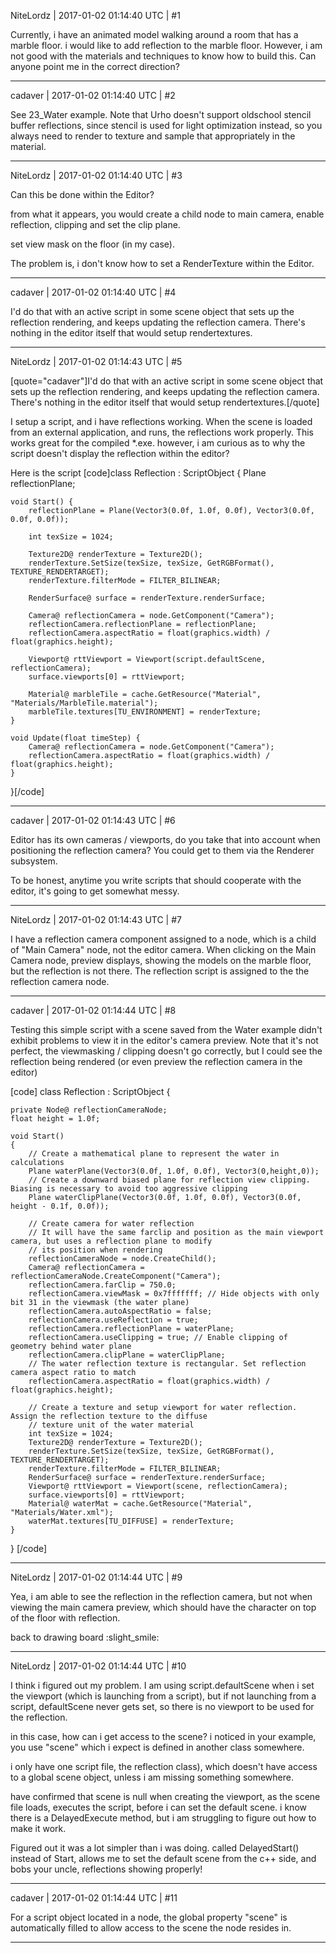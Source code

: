 NiteLordz | 2017-01-02 01:14:40 UTC | #1

Currently, i have an animated model walking around a room that has a marble floor. i would like to add reflection to the marble floor.  However, i am not good with the materials and techniques to know how to build this.  Can anyone point me in the correct direction?

-------------------------

cadaver | 2017-01-02 01:14:40 UTC | #2

See 23_Water example. Note that Urho doesn't support oldschool stencil buffer reflections, since stencil is used for light optimization instead, so you always need to render to texture and sample that appropriately in the material.

-------------------------

NiteLordz | 2017-01-02 01:14:40 UTC | #3

Can this be done within the Editor?

from what it appears, you would create a child node to main camera, enable reflection, clipping and set the clip plane.

set view mask on the floor (in my case).

The problem is, i don't know how to set a RenderTexture within the Editor.

-------------------------

cadaver | 2017-01-02 01:14:40 UTC | #4

I'd do that with an active script in some scene object that sets up the reflection rendering, and keeps updating the reflection camera. There's nothing in the editor itself that would setup rendertextures.

-------------------------

NiteLordz | 2017-01-02 01:14:43 UTC | #5

[quote="cadaver"]I'd do that with an active script in some scene object that sets up the reflection rendering, and keeps updating the reflection camera. There's nothing in the editor itself that would setup rendertextures.[/quote]

I setup a script, and i have reflections working.  When the scene is loaded from an external application, and runs, the reflections work properly. This works great for the compiled *.exe.  however, i am curious as to why the script doesn't display the reflection within the editor? 

Here is the script
[code]class Reflection : ScriptObject {
	Plane reflectionPlane;

	void Start() {
		reflectionPlane = Plane(Vector3(0.0f, 1.0f, 0.0f), Vector3(0.0f, 0.0f, 0.0f));

		int texSize = 1024;

		Texture2D@ renderTexture = Texture2D();
		renderTexture.SetSize(texSize, texSize, GetRGBFormat(), TEXTURE_RENDERTARGET);
		renderTexture.filterMode = FILTER_BILINEAR;

		RenderSurface@ surface = renderTexture.renderSurface;

		Camera@ reflectionCamera = node.GetComponent("Camera");
		reflectionCamera.reflectionPlane = reflectionPlane;
		reflectionCamera.aspectRatio = float(graphics.width) / float(graphics.height);

		Viewport@ rttViewport = Viewport(script.defaultScene, reflectionCamera);
		surface.viewports[0] = rttViewport;

		Material@ marbleTile = cache.GetResource("Material", "Materials/MarbleTile.material");
		marbleTile.textures[TU_ENVIRONMENT] = renderTexture;
	}

    void Update(float timeStep) {
        Camera@ reflectionCamera = node.GetComponent("Camera");
		reflectionCamera.aspectRatio = float(graphics.width) / float(graphics.height);
    }
}[/code]

-------------------------

cadaver | 2017-01-02 01:14:43 UTC | #6

Editor has its own cameras / viewports, do you take that into account when positioning the reflection camera? You could get to them via the Renderer subsystem.

To be honest, anytime you write scripts that should cooperate with the editor, it's going to get somewhat messy.

-------------------------

NiteLordz | 2017-01-02 01:14:43 UTC | #7

I have a reflection camera component assigned to a node, which is a child of "Main Camera" node, not the editor camera. When clicking on the Main Camera node, preview displays, showing the models on the marble floor, but the reflection is not there. The reflection script is assigned to the the reflection camera node.

-------------------------

cadaver | 2017-01-02 01:14:44 UTC | #8

Testing this simple script with a scene saved from the Water example didn't exhibit problems to view it in the editor's camera preview. Note that it's not perfect, the viewmasking / clipping doesn't go correctly, but I could see the reflection being rendered (or even preview the reflection camera in the editor)

[code]
class Reflection : ScriptObject
{

    private Node@ reflectionCameraNode;
    float height = 1.0f;

    void Start()
    {
        // Create a mathematical plane to represent the water in calculations
        Plane waterPlane(Vector3(0.0f, 1.0f, 0.0f), Vector3(0,height,0));
        // Create a downward biased plane for reflection view clipping. Biasing is necessary to avoid too aggressive clipping
        Plane waterClipPlane(Vector3(0.0f, 1.0f, 0.0f), Vector3(0.0f, height - 0.1f, 0.0f));

        // Create camera for water reflection
        // It will have the same farclip and position as the main viewport camera, but uses a reflection plane to modify
        // its position when rendering
        reflectionCameraNode = node.CreateChild();
        Camera@ reflectionCamera = reflectionCameraNode.CreateComponent("Camera");
        reflectionCamera.farClip = 750.0;
        reflectionCamera.viewMask = 0x7fffffff; // Hide objects with only bit 31 in the viewmask (the water plane)
        reflectionCamera.autoAspectRatio = false;
        reflectionCamera.useReflection = true;
        reflectionCamera.reflectionPlane = waterPlane;
        reflectionCamera.useClipping = true; // Enable clipping of geometry behind water plane
        reflectionCamera.clipPlane = waterClipPlane;
        // The water reflection texture is rectangular. Set reflection camera aspect ratio to match
        reflectionCamera.aspectRatio = float(graphics.width) / float(graphics.height);

        // Create a texture and setup viewport for water reflection. Assign the reflection texture to the diffuse
        // texture unit of the water material
        int texSize = 1024;
        Texture2D@ renderTexture = Texture2D();
        renderTexture.SetSize(texSize, texSize, GetRGBFormat(), TEXTURE_RENDERTARGET);
        renderTexture.filterMode = FILTER_BILINEAR;
        RenderSurface@ surface = renderTexture.renderSurface;
        Viewport@ rttViewport = Viewport(scene, reflectionCamera);
        surface.viewports[0] = rttViewport;
        Material@ waterMat = cache.GetResource("Material", "Materials/Water.xml");
        waterMat.textures[TU_DIFFUSE] = renderTexture;
    }
}
[/code]

-------------------------

NiteLordz | 2017-01-02 01:14:44 UTC | #9

Yea, i am able to see the reflection in the reflection camera, but not when viewing the main camera preview, which should have the character on top of the floor with reflection.  

back to drawing board :slight_smile:

-------------------------

NiteLordz | 2017-01-02 01:14:44 UTC | #10

I think i figured out my problem.  I am using script.defaultScene when i set the viewport (which is launching from a script), but if not launching from a script, defaultScene never gets set, so there is no viewport to be used for the reflection.

in this case, how can i get access to the scene?  i noticed in your example, you use "scene" which i expect is defined in another class somewhere.  

i only have one script file, the reflection class), which doesn't have access to a global scene object, unless i am missing something somewhere.

have confirmed that scene is null when creating the viewport, as the scene file loads, executes the script, before i can set the default scene.  i know there is a DelayedExecute method, but i am struggling to figure out how to make it work.

Figured out it was a lot simpler than i was doing.  called DelayedStart() instead of Start, allows me to set the default scene from the c++ side, and bobs your uncle, reflections showing properly!

-------------------------

cadaver | 2017-01-02 01:14:44 UTC | #11

For a script object located in a node, the global property "scene" is automatically filled to allow access to the scene the node resides in.

-------------------------

